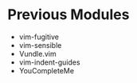 # Previous Modules #

* vim-fugitive
* vim-sensible
* Vundle.vim
* vim-indent-guides
* YouCompleteMe
